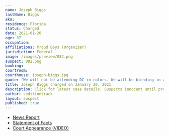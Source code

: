 ```yaml
---
name: Joseph Biggs
lastName: Biggs
aka:
residence: Florida
status: Charged
date: 2021-01-20
age: 37
occupation:
affiliations: Proud Boys (Organizer)
jurisdiction: Federal
image: /images/preview/082.png
suspect: 082.png
booking:
courtroom:
courthouse: joseph-biggs.jpg
quote: "We will not be attending DC in colors. We will be blending in as one of you. You won’t see us. You’ll even think we are you...We are going to smell like you, move like you, and look like you."
title: Joseph Biggs charged on January 20, 2021
description: Click for latest case details. Suspects innocent until proven guilty.
author: seditiontrack
layout: suspect
published: true
---
```

- [News Report](https://www.thedailybeast.com/joseph-biggs-proud-boys-leader-arrested-for-storming-us-capitol)
- [Statement of Facts](https://www.justice.gov/opa/page/file/1357251/download)
- [Court Appearance (VIDEO)](https://www.youtube.com/watch?v=G9hkJRbSptI)
